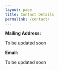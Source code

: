 ```yaml
---
layout: page
title: Contact Details
permalink: /contact/
---
```

**Mailing Address:**

To be updated soon

**Email:**

To be updated soon



